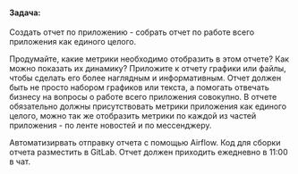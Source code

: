 #### Задача:

Создать отчет по приложению - собрать отчет по работе всего приложения как единого целого. 

Продумайте, какие метрики необходимо отобразить в этом отчете? Как можно показать их динамику?  Приложите к отчету графики или файлы, чтобы сделать его более наглядным и информативным. Отчет должен быть не просто набором графиков или текста, а помогать отвечать бизнесу на вопросы о работе всего приложения совокупно. В отчете обязательно должны присутствовать метрики приложения как единого целого, можно так же отобразить метрики по каждой из частей приложения - по ленте новостей и по мессенджеру.  

Автоматизирвать отправку отчета с помощью Airflow. Код для сборки отчета разместить в GitLab.
Отчет должен приходить ежедневно в 11:00 в чат. 

